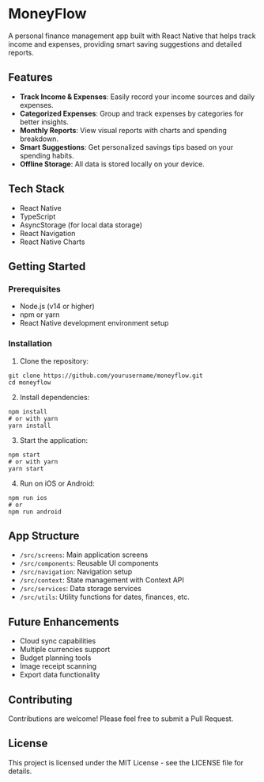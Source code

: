 # MoneyFlow

A personal finance management app built with React Native that helps track income and expenses, providing smart saving suggestions and detailed reports.

## Features

- **Track Income & Expenses**: Easily record your income sources and daily expenses.
- **Categorized Expenses**: Group and track expenses by categories for better insights.
- **Monthly Reports**: View visual reports with charts and spending breakdown.
- **Smart Suggestions**: Get personalized savings tips based on your spending habits.
- **Offline Storage**: All data is stored locally on your device.

## Tech Stack

- React Native
- TypeScript
- AsyncStorage (for local data storage)
- React Navigation
- React Native Charts

## Getting Started

### Prerequisites

- Node.js (v14 or higher)
- npm or yarn
- React Native development environment setup

### Installation

1. Clone the repository:
```
git clone https://github.com/yourusername/moneyflow.git
cd moneyflow
```

2. Install dependencies:
```
npm install
# or with yarn
yarn install
```

3. Start the application:
```
npm start
# or with yarn
yarn start
```

4. Run on iOS or Android:
```
npm run ios
# or
npm run android
```

## App Structure

- `/src/screens`: Main application screens
- `/src/components`: Reusable UI components
- `/src/navigation`: Navigation setup
- `/src/context`: State management with Context API
- `/src/services`: Data storage services
- `/src/utils`: Utility functions for dates, finances, etc.

## Future Enhancements

- Cloud sync capabilities
- Multiple currencies support
- Budget planning tools
- Image receipt scanning
- Export data functionality

## Contributing

Contributions are welcome! Please feel free to submit a Pull Request.

## License

This project is licensed under the MIT License - see the LICENSE file for details.

